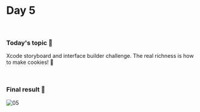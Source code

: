 # Day 5

&nbsp;

### Today's topic 🎯
Xcode storyboard and interface builder challenge. The real richness is how to make cookies! 🍪

&nbsp;

### Final result 🎉
![05](https://user-images.githubusercontent.com/22590804/205873436-52c2f376-88cd-4a6c-a663-dc5c78fa374e.png)
